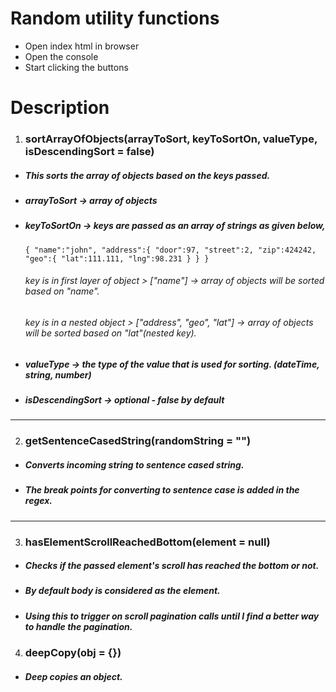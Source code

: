 # Random utility functions

-   Open index html in browser
-   Open the console
-   Start clicking the buttons

# Description

1. ### sortArrayOfObjects(arrayToSort, keyToSortOn, valueType, isDescendingSort = false)

-   ##### This sorts the array of objects based on the keys passed.
-   ##### arrayToSort -> array of objects
-   ##### keyToSortOn -> keys are passed as an array of strings as given below,
    `{ "name":"john", "address":{ "door":97, "street":2, "zip":424242, "geo":{ "lat":111.111, "lng":98.231 } } }`
    ###### key is in first layer of object > ["name"] -> array of objects will be sorted based on "name".
    ###### key is in a nested object > ["address", "geo", "lat"] -> array of objects will be sorted based on "lat"(nested key).
-   ##### valueType -> the type of the value that is used for sorting. (dateTime, string, number)
-   ##### isDescendingSort -> optional - false by default

---

2. ### getSentenceCasedString(randomString = "")

-   ##### Converts incoming string to sentence cased string.
-   ##### The break points for converting to sentence case is added in the regex.

---

3. ### hasElementScrollReachedBottom(element = null)

-   ##### Checks if the passed element's scroll has reached the bottom or not.
-   ##### By default body is considered as the element.
-   ##### Using this to trigger on scroll pagination calls until I find a better way to handle the pagination.

4. ### deepCopy(obj = {})

-   ##### Deep copies an object.
